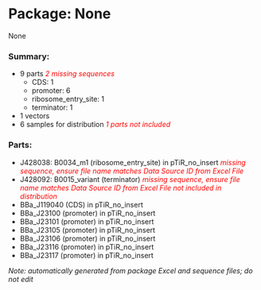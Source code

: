 # Package: None

None

### Summary:

- 9 parts _<span style="color:red">2 missing sequences</span>_
    - CDS: 1
    - promoter: 6
    - ribosome_entry_site: 1
    - terminator: 1
- 1 vectors
- 6 samples for distribution _<span style="color:red">1 parts not included</span>_

### Parts:

- J428038: B0034_m1 (ribosome_entry_site) in pTiR_no_insert _<span style="color:red">missing sequence, ensure file name matches Data Source ID from Excel File</span>_
- J428092: B0015_variant (terminator) _<span style="color:red">missing sequence, ensure file name matches Data Source ID from Excel File</span>_ _<span style="color:red">not included in distribution</span>_
- BBa_J119040 (CDS) in pTiR_no_insert
- BBa_J23100 (promoter) in pTiR_no_insert
- BBa_J23101 (promoter) in pTiR_no_insert
- BBa_J23105 (promoter) in pTiR_no_insert
- BBa_J23106 (promoter) in pTiR_no_insert
- BBa_J23116 (promoter) in pTiR_no_insert
- BBa_J23117 (promoter) in pTiR_no_insert

_Note: automatically generated from package Excel and sequence files; do not edit_
